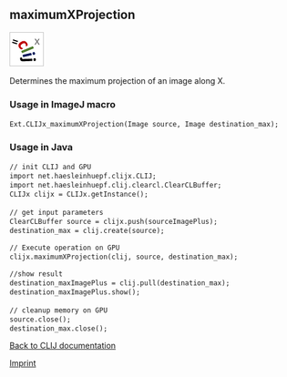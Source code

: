 ## maximumXProjection
![Image](images/mini_clijx_logo.png)

Determines the maximum projection of an image along X.

### Usage in ImageJ macro
```
Ext.CLIJx_maximumXProjection(Image source, Image destination_max);
```


### Usage in Java
```
// init CLIJ and GPU
import net.haesleinhuepf.clijx.CLIJ;
import net.haesleinhuepf.clij.clearcl.ClearCLBuffer;
CLIJx clijx = CLIJx.getInstance();

// get input parameters
ClearCLBuffer source = clijx.push(sourceImagePlus);
destination_max = clij.create(source);
```

```
// Execute operation on GPU
clijx.maximumXProjection(clij, source, destination_max);
```

```
//show result
destination_maxImagePlus = clij.pull(destination_max);
destination_maxImagePlus.show();

// cleanup memory on GPU
source.close();
destination_max.close();
```


[Back to CLIJ documentation](https://clij.github.io/)

[Imprint](https://clij.github.io/imprint)
